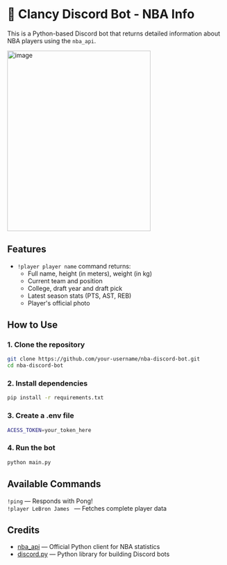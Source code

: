 # 🤖 Clancy Discord Bot - NBA Info

This is a Python-based Discord bot that returns detailed information about NBA players using the `nba_api`.

  <img width="330" height="415" alt="image" src="https://github.com/user-attachments/assets/0ee3b667-535f-4ea4-ac71-bfa8763349d5" />  

## Features

- `!player player name` command returns:
  - Full name, height (in meters), weight (in kg)
  - Current team and position
  - College, draft year and draft pick
  - Latest season stats (PTS, AST, REB)
  - Player's official photo
  

## How to Use

### 1. Clone the repository

```bash
git clone https://github.com/your-username/nba-discord-bot.git
cd nba-discord-bot
```
### 2. Install dependencies
```bash
pip install -r requirements.txt
```
### 3. Create a .env file
```bash
ACESS_TOKEN=your_token_here
```
### 4. Run the bot
```bash
python main.py
```
## Available Commands
``` !ping ``` — Responds with Pong!  
```!player LeBron James ``` — Fetches complete player data  

## Credits

- [nba_api](https://github.com/swar/nba_api) — Official Python client for NBA statistics
- [discord.py](https://github.com/Rapptz/discord.py) — Python library for building Discord bots
